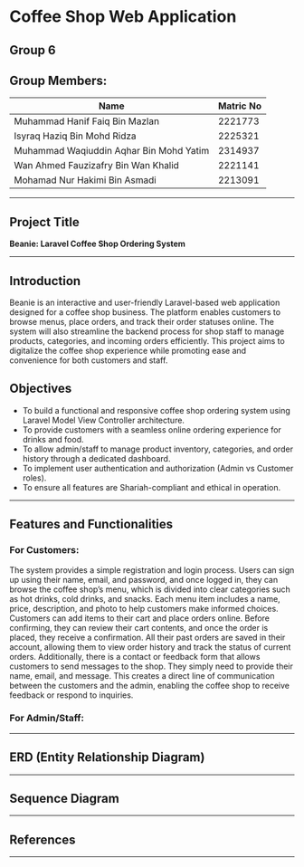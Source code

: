 # Coffee Shop Web Application

## Group 6
## Group Members:

| Name                                        | Matric No      |
|---------------------------------------------|----------------|
| Muhammad Hanif Faiq Bin Mazlan              | 2221773        |
| Isyraq Haziq Bin Mohd Ridza                 | 2225321        |
| Muhammad Waqiuddin Aqhar Bin Mohd Yatim     | 2314937        |
| Wan Ahmed Fauzizafry Bin Wan Khalid         | 2221141        |
| Mohamad Nur Hakimi Bin Asmadi               | 2213091        |

---

## Project Title

**Beanie: Laravel Coffee Shop Ordering System**

---

## Introduction

Beanie is an interactive and user-friendly Laravel-based web application designed for a coffee shop business. The platform enables customers to browse menus, place orders, and track their order statuses online. The system will also streamline the backend process for shop staff to manage products, categories, and incoming orders efficiently. This project aims to digitalize the coffee shop experience while promoting ease and convenience for both customers and staff.

## Objectives

- To build a functional and responsive coffee shop ordering system using Laravel Model View Controller architecture.
- To provide customers with a seamless online ordering experience for drinks and food.
- To allow admin/staff to manage product inventory, categories, and order history through a dedicated dashboard.
- To implement user authentication and authorization (Admin vs Customer roles).
- To ensure all features are Shariah-compliant and ethical in operation.

---

## Features and Functionalities

### For Customers:

  The system provides a simple registration and login process. Users can sign up using their name, email, and password, and once logged in, they can browse the coffee shop’s menu, which is divided into clear categories such as hot drinks, cold drinks, and snacks. Each menu item includes a name, price, description, and photo to help customers make informed choices. Customers can add items to their cart and place orders online. Before confirming, they can review their cart contents, and once the order is placed, they receive a confirmation. All their past orders are saved in their account, allowing them to view order history and track the status of current orders. Additionally, there is a contact or feedback form that allows customers to send messages to the shop. They simply need to provide their name, email, and message. This creates a direct line of communication between the customers and the admin, enabling the coffee shop to receive feedback or respond to inquiries.

### For Admin/Staff:


---

## ERD (Entity Relationship Diagram)


---

## Sequence Diagram


---

## References


---
